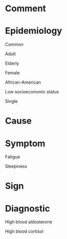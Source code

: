 # Comment

# Epidemiology

Common

Adult

Elderly

Female

African-American

Low socioeconomic status

Single

# Cause

# Symptom

Fatigue

Sleepiness

# Sign

# Diagnostic

High blood aldosterone

High blood cortisol
